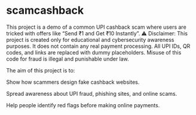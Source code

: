 # scamcashback
This project is a demo of a common UPI cashback scam where users are tricked with offers like “Send ₹1 and Get ₹10 Instantly”.
⚠️ Disclaimer:
This project is created only for educational and cybersecurity awareness purposes.
It does not contain any real payment processing. All UPI IDs, QR codes, and links are replaced with dummy placeholders.
Misuse of this code for fraud is illegal and punishable under law.

The aim of this project is to:

Show how scammers design fake cashback websites.

Spread awareness about UPI fraud, phishing sites, and online scams.

Help people identify red flags before making online payments.

